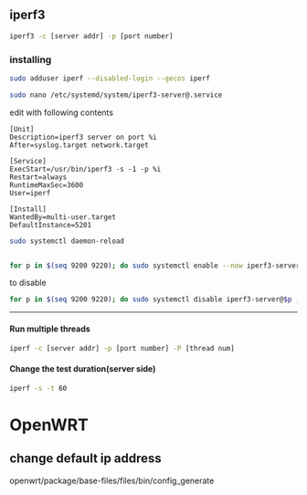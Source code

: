 ## iperf3

```bash
iperf3 -c [server addr] -p [port number]
```

### installing

```bash
sudo adduser iperf --disabled-login --gecos iperf

sudo nano /etc/systemd/system/iperf3-server@.service
```

edit with following contents

```systemd
[Unit]
Description=iperf3 server on port %i
After=syslog.target network.target

[Service]
ExecStart=/usr/bin/iperf3 -s -1 -p %i
Restart=always
RuntimeMaxSec=3600
User=iperf

[Install]
WantedBy=multi-user.target
DefaultInstance=5201
```

```bash
sudo systemctl daemon-reload


for p in $(seq 9200 9220); do sudo systemctl enable --now iperf3-server@$p ; done
```

to disable

```bash
for p in $(seq 9200 9220); do sudo systemctl disable iperf3-server@$p ; done
```

---

#### Run multiple threads

```bash
iperf -c [server addr] -p [port number] -P [thread num]
```

#### Change the test duration(server side)

```bash
iperf -s -t 60
```


# OpenWRT
## change default ip address
openwrt/package/base-files/files/bin/config_generate